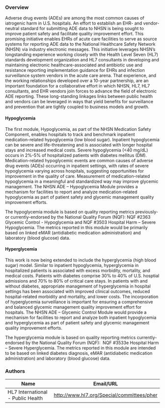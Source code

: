 ### Overview

Adverse drug events (ADEs) are among the most common causes of iatrogenic harm in U.S. hospitals. An effort to establish an EHR- and vendor-neutral standard for submitting ADE data to NHSN is being sought to improve patient safety and facilitate quality improvement effort. This promising initiative enables EHRs of acute care facilities to serve as source systems for reporting ADE data to the National Healthcare Safety Network (NHSN) via industry electronic messages. This initiative leverages NHSN’s longstanding experience working closely with the Health Level Seven (HL7) standards development organization and HL7 consultants in developing and maintaining electronic healthcare-associated and antibiotic use and resistance reporting implementation guidance for EHRs and infection surveillance system vendors in the acute care arena. That experience, and the working relationships developed over a 10-year partnership, are an important foundation for a collaborative effort in which NHSN, HL7, HL7 consultants, and EHR vendors join forces to advance the field of electronic ADE reporting. These long-standing linkages links between public health and vendors can be leveraged in ways that yield benefits for surveillance and prevention that are tightly coupled to business models and growth.

#### Hypoglycemia

The first module, Hypoglycemia, as part of the NHSN Medication Safety Component, enables hospitals to track and benchmark inpatient medication-related hypoglycemia (low blood sugar). Inpatient hypoglycemia can be severe and life-threatening and is associated with longer hospital stays and increased medical costs. Severe hypoglycemia (<40 mg/dL) occurs in 2%-5% of hospitalized patients with diabetes mellitus (DM). Medication-related hypoglycemic events are common causes of adverse drug events (ADEs) occurring in inpatient settings, with rates of severe hypoglycemia varying across hospitals, suggesting opportunities for improvement in the quality of care. Measurement of medication-related hypoglycemia in a meaningful and standardized way may improve glycemic management. The NHSN ADE – Hypoglycemia Module provides a mechanism for facilities to report and analyze medication-related hypoglycemia as part of patient safety and glycemic management quality improvement efforts.

The hypoglycemia module is based on quality reporting metrics previously- or currently-endorsed by the National Quality Forum (NQF): NQF #2363 Glycemic Control - Hypoglycemia and NQF #3503 Hospital Harm – Severe Hypoglycemia. The metrics reported in this module would be primarily based on linked eMAR (antidiabetic medication administration) and laboratory (blood glucose) data.

#### Hyperglycemia

This work is now being extended to include the hyperglycemia (high blood sugar) model. Similar to inpatient hypoglycemia, hyperglycemia in hospitalized patients is associated with excess morbidity, mortality, and medical costs. Patients with diabetes comprise 30% to 40% of U.S. hosptial admissions and 70% to 80% of critical care stays. In patients with and without diabetes, appropriate management of hyperglycemia in hospital settings has been associated with improved clinical outcomes, reduced hospital-related morbidity and mortality, and lower costs. The incorporation of hyperglycemia surveillance is important for ensuring a comprehensive and balanced glycemic management quality improvement effort for hospitals. The NHSN ADE – Glycemic Control Module would provide a mechanism for facilities to report and analyze both inpatient hypoglycemia and hyperglycemia as part of patient safety and glycemic management quality improvement efforts.

The hyperglycemia module is based on quality reporting metrics currently-endorsed by the National Quality Forum (NQF):  NQF #3533e Hospital Harm – Severe Hyperglycemia. The metrics reported in this module are intended to be based on linked diabetes diagnosis, eMAR (antidiabetic medication administration) and laboratory (blood glucose) data.



### Authors

<table>
<thead>
<tr>
<th>Name</th>
<th>Email/URL</th>
</tr>
</thead>
<tbody>
<tr>
<td>HL7 International - Public Health</td>
<td><a href="http://www.hl7.org/Special/committees/pher" target="_new">http://www.hl7.org/Special/committees/pher</a></td>
</tr>
</tbody>
</table>



